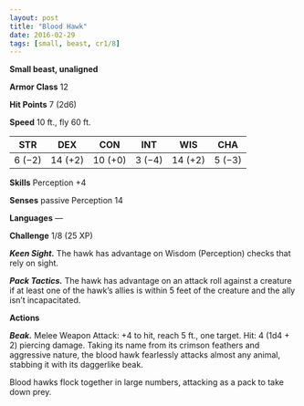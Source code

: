 ```yaml
---
layout: post
title: "Blood Hawk"
date: 2016-02-29
tags: [small, beast, cr1/8]
---
```


**Small beast, unaligned**

**Armor Class** 12

**Hit Points** 7 (2d6)

**Speed** 10 ft., fly 60 ft.

|   STR   |   DEX   |   CON   |   INT   |   WIS   |   CHA   |
|:-----:|:-----:|:-----:|:-----:|:-----:|:-----:|
| 6 (−2) | 14 (+2) | 10 (+0) | 3 (−4) | 14 (+2) | 5 (−3) |

**Skills** Perception +4 

**Senses** passive Perception 14 

**Languages** — 

**Challenge** 1/8 (25 XP)

***Keen Sight.*** The hawk has advantage on Wisdom (Perception) checks that rely on sight. 

***Pack Tactics.*** The hawk has advantage on an attack roll against a creature if at least one of the hawk’s allies is within 5 feet of the creature and the ally isn’t incapacitated. 

**Actions** 

***Beak.*** Melee Weapon Attack: +4 to hit, reach 5 ft., one target. Hit: 4 (1d4 + 2) piercing damage. Taking its name from its crimson feathers and aggressive nature, the blood hawk fearlessly attacks almost any animal, stabbing it with its daggerlike beak. 

Blood hawks flock together in large numbers, attacking as a pack to take down prey.
